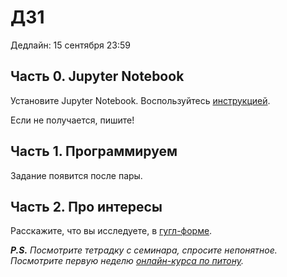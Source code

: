 # ДЗ1

Дедлайн: 15 сентября 23:59

## Часть 0. Jupyter Notebook

Установите Jupyter Notebook. Воспользуйтесь [инструкцией](https://edu.hse.ru/pluginfile.php/2117678/mod_lesson/intro/%D0%B7%D0%B4%D0%B5%D1%81%D1%8C.pdf).

Если не получается, пишите!

## Часть 1. Программируем

Задание появится после пары.

## Часть 2. Про интересы

Расскажите, что вы исследуете, в [гугл-форме](https://forms.gle/UbNtY9HHbRBaSz9KA).

***P.S.** Посмотрите тетрадку с семинара, спросите непонятное. Посмотрите первую неделю [онлайн-курса по питону](https://edu.hse.ru/course/view.php?id=133389).* 
